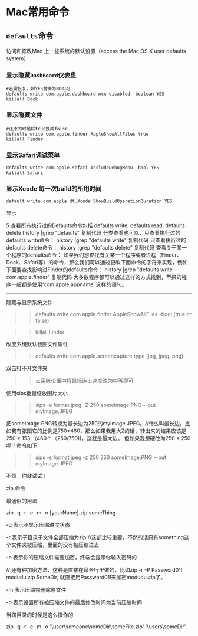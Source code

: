 # Mac常用命令

## `defaults`命令
访问和修改Mac 上一些系统的默认设置（access the Mac OS X user defaults system）

### 显示隐藏`DashBoard`仪表盘
```
#若需恢复，将YES替换为NO即可
defaults write com.apple.dashboard mcx-disabled -boolean YES
killall Dock
```

### 显示隐藏文件
```
#还原的时候将true换成false
defaults write com.apple.finder AppleShowAllFiles true
killall Finder
```

### 显示Safari调试菜单
```
defaults write com.apple.safari IncludeDebugMenu -bool YES
killall Safari
```

### 显示Xcode 每一次build的所用时间
```
default write com.apple.dt.Xcode ShowBuildOperationDuration YES
```
显示 

5 查看所有执行过的Defaults命令包括 defaults write, defaults read, defaults delete
history |grep "defaults"
复制代码
分类查看也可以，只查看执行过的defaults write命令：
history |grep "defaults write"
复制代码
只查看执行过的defaults delete命令：
history |grep "defaults delete"
复制代码
查看关于某一个程序的defaults命令：
如果我们想查找有关某一个程序或者进程（Finder、Dock、Safari等）的命令，那么我们可以通过更改下面命令的字符来实现，例如下面要查找影响过Finder的defaults命令：
history |grep "defaults write com.apple.finder"
复制代码
大多数程序都可以通过这样的方式找到，苹果的程序一般都是使用‘com.apple.appname’ 这样的语句。

---
隐藏与显示系统文件

>>defaults write com.apple.finder AppleShowAllFiles -bool (true or false)

>>killall Finder

 

改变系统默认截图文件属性

>>defaults write com.apple.screencapture type (jpg, jpeg, png)

 

双击打不开文件夹

>>去系统设置中将鼠标连击速度改为中等即可

 

使用sips批量缩放图片大小

>>sips -s format jpeg -Z 250 someImage.PNG --out myImage.JPEG

把someImage.PNG转换为最长边为250的myImage.JPEG。//什么叫最长边，比如我有张图它的比例是750*460，那么如果我用大Z的话，转出来的结果应该是250 * 153 （460 * （250/750))，这就是最大边。 但如果我想硬改为250 * 250 呢？命令如下:

>>sips -s format jpeg -z 250 250 someImage.PNG --out myImage.JPEG

不信，你就试试！

 

zip 命令

>>

最通俗的用法

zip -q -r -e -m -o [yourName].zip someThing

-q 表示不显示压缩进度状态

-r 表示子目录子文件全部压缩为zip  //这部比较重要，不然的话只有something这个文件夹被压缩，里面的没有被压缩进去

-e 表示你的压缩文件需要加密，终端会提示你输入密码的

// 还有种加密方法，这种是直接在命令行里做的，比如zip -r -P Password01! modudu.zip SomeDir, 就直接用Password01!来加密modudu.zip了。

-m 表示压缩完删除原文件

-o 表示设置所有被压缩文件的最后修改时间为当前压缩时间

 

当跨目录的时候是这么操作的

zip -q -r -e -m -o '\user\someone\someDir\someFile.zip' '\users\someDir'